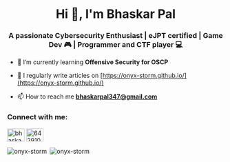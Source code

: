 <h1 align="center">Hi 👋, I'm Bhaskar Pal</h1>
<h3 align="center">A passionate Cybersecurity Enthusiast | eJPT certified | Game Dev 🎮 | Programmer and CTF player 💻</h3>

- 🌱 I’m currently learning **Offensive Security for OSCP**

- 📝 I regularly write articles on [https://onyx-storm.github.io/](https://onyx-storm.github.io/)

- 📫 How to reach me **bhaskarpal347@gmail.com**

<h3 align="left">Connect with me:</h3>
<p align="left">
<a href="https://twitter.com/bhaskarpal__" target="blank"><img align="center" src="https://raw.githubusercontent.com/rahuldkjain/github-profile-readme-generator/master/src/images/icons/Social/twitter.svg" alt="bhaskarpal__" height="30" width="40" /></a>
<a href="https://discord.com/users/642910424462786567" target="blank"><img align="center" src="https://raw.githubusercontent.com/rahuldkjain/github-profile-readme-generator/master/src/images/icons/Social/discord.svg" alt="642910424462786567" height="30" width="40" /></a>
</p>



<p><img align="left" src="https://github-readme-stats.vercel.app/api/top-langs?username=onyx-storm&show_icons=true&locale=en&layout=compact" alt="onyx-storm" /></p>

<p>&nbsp;<img src="https://github-readme-stats.vercel.app/api?username=onyx-storm&show_icons=true&locale=en" alt="onyx-storm" /></p>



